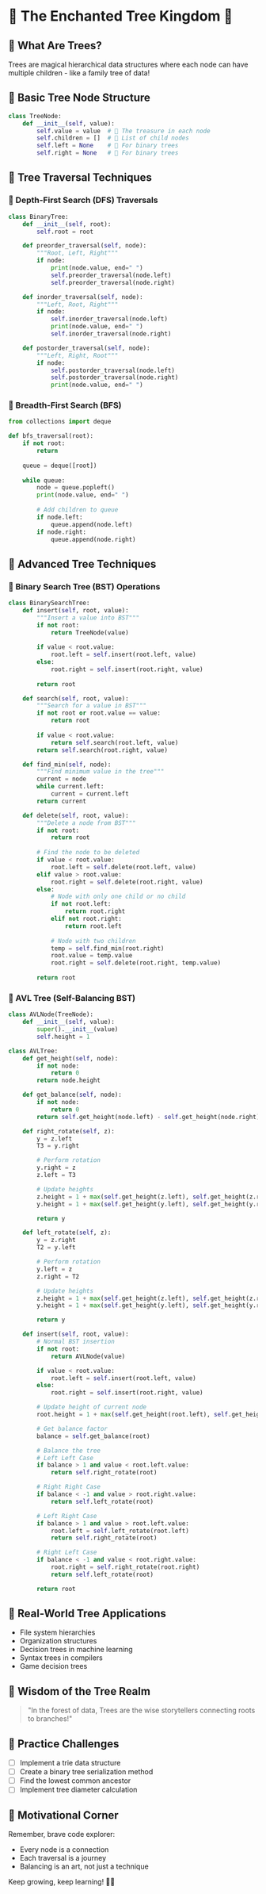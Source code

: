 # 🌈 The Enchanted Tree Kingdom 🍭

## 🦄 What Are Trees?
Trees are magical hierarchical data structures where each node can have multiple children - like a family tree of data!

## 🌸 Basic Tree Node Structure
```python
class TreeNode:
    def __init__(self, value):
        self.value = value  # 🍬 The treasure in each node
        self.children = []  # 🌟 List of child nodes
        self.left = None    # 🍦 For binary trees
        self.right = None   # 💖 For binary trees
```

## 🍭 Tree Traversal Techniques

### 🌺 Depth-First Search (DFS) Traversals
```python
class BinaryTree:
    def __init__(self, root):
        self.root = root

    def preorder_traversal(self, node):
        """Root, Left, Right"""
        if node:
            print(node.value, end=" ")
            self.preorder_traversal(node.left)
            self.preorder_traversal(node.right)

    def inorder_traversal(self, node):
        """Left, Root, Right"""
        if node:
            self.inorder_traversal(node.left)
            print(node.value, end=" ")
            self.inorder_traversal(node.right)

    def postorder_traversal(self, node):
        """Left, Right, Root"""
        if node:
            self.postorder_traversal(node.left)
            self.postorder_traversal(node.right)
            print(node.value, end=" ")
```

### 🦄 Breadth-First Search (BFS)
```python
from collections import deque

def bfs_traversal(root):
    if not root:
        return
    
    queue = deque([root])
    
    while queue:
        node = queue.popleft()
        print(node.value, end=" ")
        
        # Add children to queue
        if node.left:
            queue.append(node.left)
        if node.right:
            queue.append(node.right)
```

## 💖 Advanced Tree Techniques

### 🌈 Binary Search Tree (BST) Operations
```python
class BinarySearchTree:
    def insert(self, root, value):
        """Insert a value into BST"""
        if not root:
            return TreeNode(value)
        
        if value < root.value:
            root.left = self.insert(root.left, value)
        else:
            root.right = self.insert(root.right, value)
        
        return root

    def search(self, root, value):
        """Search for a value in BST"""
        if not root or root.value == value:
            return root
        
        if value < root.value:
            return self.search(root.left, value)
        return self.search(root.right, value)

    def find_min(self, node):
        """Find minimum value in the tree"""
        current = node
        while current.left:
            current = current.left
        return current

    def delete(self, root, value):
        """Delete a node from BST"""
        if not root:
            return root
        
        # Find the node to be deleted
        if value < root.value:
            root.left = self.delete(root.left, value)
        elif value > root.value:
            root.right = self.delete(root.right, value)
        else:
            # Node with only one child or no child
            if not root.left:
                return root.right
            elif not root.right:
                return root.left
            
            # Node with two children
            temp = self.find_min(root.right)
            root.value = temp.value
            root.right = self.delete(root.right, temp.value)
        
        return root
```

### 🍦 AVL Tree (Self-Balancing BST)
```python
class AVLNode(TreeNode):
    def __init__(self, value):
        super().__init__(value)
        self.height = 1

class AVLTree:
    def get_height(self, node):
        if not node:
            return 0
        return node.height

    def get_balance(self, node):
        if not node:
            return 0
        return self.get_height(node.left) - self.get_height(node.right)

    def right_rotate(self, z):
        y = z.left
        T3 = y.right

        # Perform rotation
        y.right = z
        z.left = T3

        # Update heights
        z.height = 1 + max(self.get_height(z.left), self.get_height(z.right))
        y.height = 1 + max(self.get_height(y.left), self.get_height(y.right))

        return y

    def left_rotate(self, z):
        y = z.right
        T2 = y.left

        # Perform rotation
        y.left = z
        z.right = T2

        # Update heights
        z.height = 1 + max(self.get_height(z.left), self.get_height(z.right))
        y.height = 1 + max(self.get_height(y.left), self.get_height(y.right))

        return y

    def insert(self, root, value):
        # Normal BST insertion
        if not root:
            return AVLNode(value)

        if value < root.value:
            root.left = self.insert(root.left, value)
        else:
            root.right = self.insert(root.right, value)

        # Update height of current node
        root.height = 1 + max(self.get_height(root.left), self.get_height(root.right))

        # Get balance factor
        balance = self.get_balance(root)

        # Balance the tree
        # Left Left Case
        if balance > 1 and value < root.left.value:
            return self.right_rotate(root)

        # Right Right Case
        if balance < -1 and value > root.right.value:
            return self.left_rotate(root)

        # Left Right Case
        if balance > 1 and value > root.left.value:
            root.left = self.left_rotate(root.left)
            return self.right_rotate(root)

        # Right Left Case
        if balance < -1 and value < root.right.value:
            root.right = self.right_rotate(root.right)
            return self.left_rotate(root)

        return root
```

## 🌺 Real-World Tree Applications
- File system hierarchies
- Organization structures
- Decision trees in machine learning
- Syntax trees in compilers
- Game decision trees

## 🦋 Wisdom of the Tree Realm
> "In the forest of data, Trees are the wise storytellers connecting roots to branches!" 

## 🍭 Practice Challenges
- [ ] Implement a trie data structure
- [ ] Create a binary tree serialization method
- [ ] Find the lowest common ancestor
- [ ] Implement tree diameter calculation

## 💖 Motivational Corner
Remember, brave code explorer:
- Every node is a connection
- Each traversal is a journey
- Balancing is an art, not just a technique

Keep growing, keep learning! 🌈✨